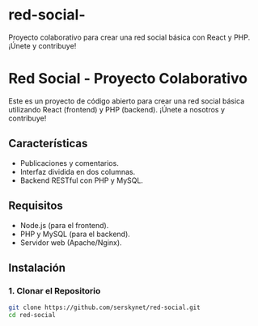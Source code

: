 # red-social-
Proyecto colaborativo para crear una red social básica con React y PHP. ¡Únete y contribuye!

# Red Social - Proyecto Colaborativo

Este es un proyecto de código abierto para crear una red social básica utilizando React (frontend) y PHP (backend). ¡Únete a nosotros y contribuye!

## Características
- Publicaciones y comentarios.
- Interfaz dividida en dos columnas.
- Backend RESTful con PHP y MySQL.

## Requisitos
- Node.js (para el frontend).
- PHP y MySQL (para el backend).
- Servidor web (Apache/Nginx).

## Instalación

### 1. Clonar el Repositorio
```bash
git clone https://github.com/serskynet/red-social.git
cd red-social
